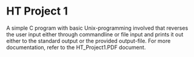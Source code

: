 # HT Project 1

A simple C program with basic Unix-programming involved that reverses the user input either through commandline or file input and prints it out either to the standard output or the provided output-file.  For more documentation, refer to the HT_Project1.PDF document.
